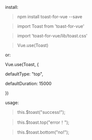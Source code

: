 install:

>npm install toast-for-vue --save

>import Toast from 'toast-for-vue'

>import 'toast-for-vue/lib/toast.css'

> Vue.use(Toast)

or:

 Vue.use(Toast, {

  defaultType: "top",
  
  defaultDuration: 15000
  
})

usage:
> this.$toast("success!");

> this.$toast.top("error！");

> this.$toast.bottom("no!");

